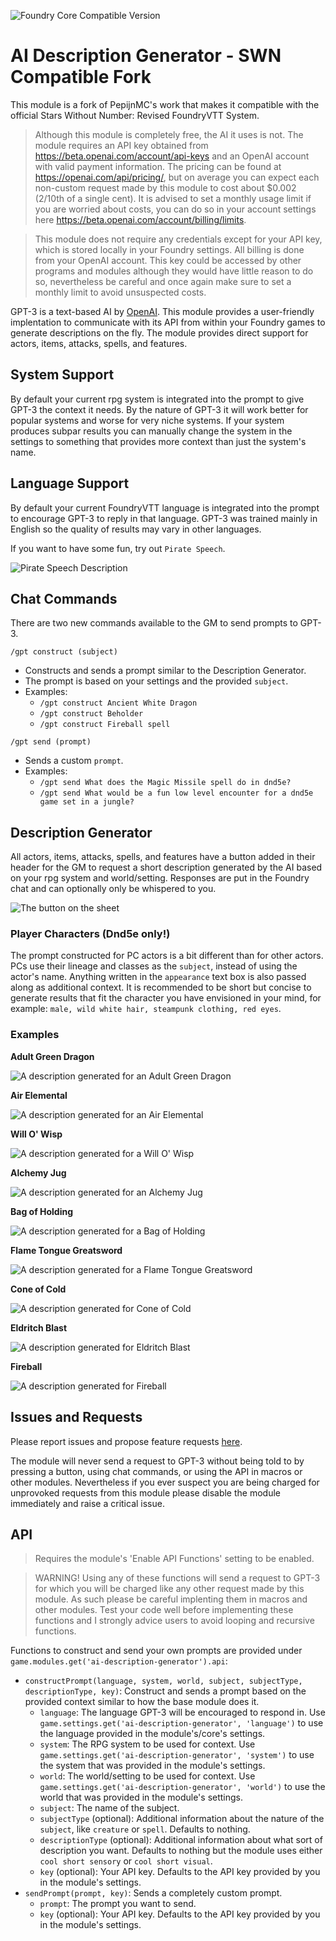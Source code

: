 ![Foundry Core Compatible Version](https://img.shields.io/badge/dynamic/json.svg?url=https%3A%2F%2Fgithub.com%2FPepijnMC%2FFoundryVTT-AI-Description-Generator%2Freleases%2Flatest%2Fdownload%2Fmodule.json&label=Foundry%20Version&query=$.compatibility.verified&colorB=orange&style=for-the-badge)

# AI Description Generator - SWN Compatible Fork
This module is a fork of PepijnMC's work that makes it compatible with the official Stars Without Number: Revised FoundryVTT System. 

> Although this module is completely free, the AI it uses is not. The module requires an API key obtained from https://beta.openai.com/account/api-keys and an OpenAI account with valid payment information. The pricing can be found at https://openai.com/api/pricing/, but on average you can expect each non-custom request made by this module to cost about $0.002 (2/10th of a single cent). It is advised to set a monthly usage limit if you are worried about costs, you can do so in your account settings here https://beta.openai.com/account/billing/limits.

> This module does not require any credentials except for your API key, which is stored locally in your Foundry settings. All billing is done from your OpenAI account. This key could be accessed by other programs and modules although they would have little reason to do so, nevertheless be careful and once again make sure to set a monthly limit to avoid unsuspected costs.

GPT-3 is a text-based AI by [OpenAI](https://beta.openai.com/). This module provides a user-friendly implentation to communicate with its API from within your Foundry games to generate descriptions on the fly. The module provides direct support for actors, items, attacks, spells, and features.

## System Support
By default your current rpg system is integrated into the prompt to give GPT-3 the context it needs. By the nature of GPT-3 it will work better for popular systems and worse for very niche systems. If your system produces subpar results you can manually change the system in the settings to something that provides more context than just the system's name.

## Language Support
By default your current FoundryVTT language is integrated into the prompt to encourage GPT-3 to reply in that language. GPT-3 was trained mainly in English so the quality of results may vary in other languages.

If you want to have some fun, try out `Pirate Speech`.

![Pirate Speech Description](https://github.com/PepijnMC/FoundryVTT-AI-Description-Generator/blob/main/media/Pirate%20Language.png?raw=true)

## Chat Commands
There are two new commands available to the GM to send prompts to GPT-3.

```
/gpt construct (subject)
```
- Constructs and sends a prompt similar to the Description Generator.
- The prompt is based on your settings and the provided `subject`.
- Examples:
  - `/gpt construct Ancient White Dragon`
  - `/gpt construct Beholder`
  - `/gpt construct Fireball spell`

```
/gpt send (prompt)
```
- Sends a custom `prompt`.
- Examples:
  - `/gpt send What does the Magic Missile spell do in dnd5e?`
  - `/gpt send What would be a fun low level encounter for a dnd5e game set in a jungle?`

## Description Generator
All actors, items, attacks, spells, and features have a button added in their header for the GM to request a short description generated by the AI based on your rpg system and world/setting. Responses are put in the Foundry chat and can optionally only be whispered to you.

![The button on the sheet](https://raw.githubusercontent.com/PepijnMC/FoundryVTT-AI-Description-Generator/main/media/Button.png)

### Player Characters (Dnd5e only!)
The prompt constructed for PC actors is a bit different than for other actors. PCs use their lineage and classes as the `subject`, instead of using the actor's name. Anything written in the `appearance` text box is also passed along as additional context. It is recommended to be short but concise to generate results that fit the character you have envisioned in your mind, for example: `male, wild white hair, steampunk clothing, red eyes`.

### Examples
**Adult Green Dragon**

![A description generated for an Adult Green Dragon](https://github.com/PepijnMC/FoundryVTT-AI-Description-Generator/blob/main/media/Adult%20Green%20Dragon%20Description.png?raw=true)

**Air Elemental**

![A description generated for an Air Elemental](https://github.com/PepijnMC/FoundryVTT-AI-Description-Generator/blob/main/media/Air%20Elemental%20Description.png?raw=true)

**Will O' Wisp**

![A description generated for a Will O' Wisp](https://github.com/PepijnMC/FoundryVTT-AI-Description-Generator/blob/main/media/Will%20O'%20Wisp%20Description.png?raw=true)

**Alchemy Jug**

![A description generated for an Alchemy Jug](https://github.com/PepijnMC/FoundryVTT-AI-Description-Generator/blob/main/media/Alchemy%20Jug%20Description.png?raw=true)

**Bag of Holding**

![A description generated for a Bag of Holding](https://github.com/PepijnMC/FoundryVTT-AI-Description-Generator/blob/main/media/Bag%20Of%20Holding%20Description.png?raw=true)

**Flame Tongue Greatsword**

![A description generated for a Flame Tongue Greatsword](https://github.com/PepijnMC/FoundryVTT-AI-Description-Generator/blob/main/media/Flame%20Tongue%20Greatsword%20Description.png?raw=true)

**Cone of Cold**

![A description generated for Cone of Cold](https://github.com/PepijnMC/FoundryVTT-AI-Description-Generator/blob/main/media/Cone%20Of%20Cold%20Description.png?raw=true)

**Eldritch Blast**

![A description generated for Eldritch Blast](https://github.com/PepijnMC/FoundryVTT-AI-Description-Generator/blob/main/media/Eldritch%20Blast%20Description.png?raw=true)

**Fireball**

![A description generated for Fireball](https://github.com/PepijnMC/FoundryVTT-AI-Description-Generator/blob/main/media/Fireball%20Description.png?raw=true)

## Issues and Requests
Please report issues and propose feature requests <a href="https://github.com/PepijnMC/AI-Description-Generator/issues" target="_blank">here</a>.

The module will never send a request to GPT-3 without being told to by pressing a button, using chat commands, or using the API in macros or other modules. Nevertheless if you ever suspect you are being charged for unprovoked requests from this module please disable the module immediately and raise a critical issue.

## API
> Requires the module's 'Enable API Functions' setting to be enabled.

> WARNING! Using any of these functions will send a request to GPT-3 for which you will be charged like any other request made by this module. As such please be careful implenting them in macros and other modules. Test your code well before implementing these functions and I strongly advice users to avoid looping and recursive functions.

Functions to construct and send your own prompts are provided under `game.modules.get('ai-description-generator').api`:
- `constructPrompt(language, system, world, subject, subjectType, descriptionType, key)`: Construct and sends a prompt based on the provided context similar to how the base module does it.
	- `language`: The language GPT-3 will be encouraged to respond in. Use `game.settings.get('ai-description-generator', 'language')` to use the language provided in the module's/core's settings.
	- `system`: The RPG system to be used for context. Use `game.settings.get('ai-description-generator', 'system')` to use the system that was provided in the module's settings.
	- `world`: The world/setting to be used for context. Use `game.settings.get('ai-description-generator', 'world')` to use the world that was provided in the module's settings.
	- `subject`: The name of the subject.
	- `subjectType` (optional): Additional information about the nature of the `subject`, like `creature` or `spell`. Defaults to nothing.
	- `descriptionType` (optional): Additional information about what sort of description you want. Defaults to nothing but the module uses either `cool short sensory` or `cool short visual`.
	- `key` (optional): Your API key. Defaults to the API key provided by you in the module's settings.
- `sendPrompt(prompt, key)`: Sends a completely custom prompt.
	- `prompt`: The prompt you want to send.
	- `key` (optional): Your API key. Defaults to the API key provided by you in the module's settings.
